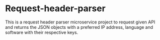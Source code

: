 # Request-header-parser
This is a request header parser microservice project to request given API and returns the JSON objects with a preferred IP address, language and software with their respective keys.
